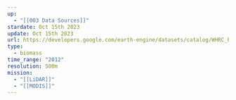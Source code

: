 ```yaml
---
up:
  - "[[003 Data Sources]]"
stardate: Oct 15th 2023
update: Oct 15th 2023
url: https://developers.google.com/earth-engine/datasets/catalog/WHRC_biomass_tropical
type:
  - biomass
time_range: "2012"
resolution: 500m
mission:
  - "[[LiDAR]]"
  - "[[MODIS]]"
---
```

